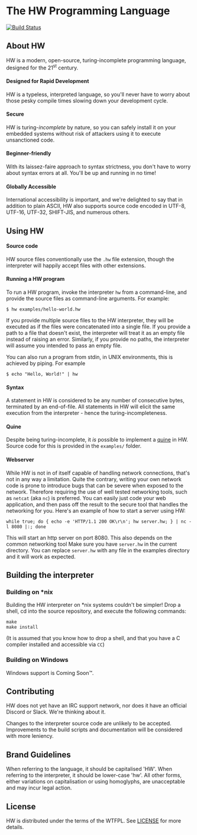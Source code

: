 # The HW Programming Language

[![Build Status](https://travis-ci.org/willkirkby/hw.svg?branch=master)](https://travis-ci.org/willkirkby/hw)

## About HW
[about-hw]: #about-hw
HW is a modern, open-source, turing-incomplete programming language, designed for the 21<sup>st</sup> century.

#### Designed for Rapid Development
HW is a typeless, interpreted language, so you'll never have to worry about those pesky compile times slowing down your development cycle.

#### Secure
HW is turing-_incomplete_ by nature, so you can safely install it on your embedded systems without risk of attackers using it to execute unsanctioned code.

#### Beginner-friendly
With its laissez-faire approach to syntax strictness, you don't have to worry about syntax errors at all. You'll be up and running in no time!

#### Globally Accessible
International accessibility is important, and we're delighted to say that in addition to plain ASCII, HW also supports source code encoded in UTF-8, UTF-16, UTF-32, SHIFT-JIS, and numerous others.

## Using HW
[using-hw]: #using-hw

#### Source code
HW source files conventionally use the ``.hw`` file extension, though the interpreter will happily accept files with other extensions.

#### Running a HW program

To run a HW program, invoke the interpreter ``hw`` from a command-line, and provide the source files as command-line arguments. For example:

```
$ hw examples/hello-world.hw
```

If you provide multiple source files to the HW interpreter, they will be executed as if the files were concatenated into a single file. If you provide a path to a file that doesn't exist, the interpreter will treat it as an empty file instead of raising an error. Similarly, if you provide no paths, the interpreter will assume you intended to pass an empty file.

You can also run a program from stdin, in UNIX environments, this is achieved by piping. For example
```
$ echo "Hello, World!" | hw
```

#### Syntax
A statement in HW is considered to be any number of consecutive bytes, terminated by an end-of-file. All statements in HW will elicit the same execution from the interpreter - hence the turing-incompleteness.

#### Quine
Despite being turing-incomplete, it _is_ possible to implement a [quine](https://en.wikipedia.org/wiki/Quine_(computing)) in HW. Source code for this is provided in the ``examples/`` folder.

#### Webserver
While HW is not in of itself capable of handling network connections, that's not in any way a limitation. Quite the contrary, writing your own network code is prone to introduce bugs that can be severe when exposed to the network. Therefore requiring the use of well tested networking tools, such as ``netcat`` (aka ``nc``) is preferred. You can easily just code your web application, and then pass off the result to the secure tool that handles the networking for you. Here's an example of how to start a server using HW:
```
while true; do { echo -e 'HTTP/1.1 200 OK\r\n'; hw server.hw; } | nc -l 8080 |:; done
```
This will start an http server on port 8080. This also depends on the common networking tool 
Make sure you have ``server.hw`` in the current directory. You can replace ``server.hw`` with any file in the examples directory and it will work as expected.

## Building the interpreter
[building-the-interpreter]: #building-the-interpreter

### Building on *nix
[building-on-nix]: #building-on-nix

Building the HW interpreter on *nix systems couldn't be simpler! Drop a shell, cd into the source repository, and execute the following commands:

```
make
make install
```

(It is assumed that you know how to drop a shell, and that you have a C compiler installed and accessible via ``CC``)

### Building on Windows
[building-on-windows]: #building-on-windows

Windows support is Coming Soon™.

## Contributing
[contributing]: #contributing

HW does not yet have an IRC support network, nor does it have an official Discord or Slack. We're thinking about it.

Changes to the interpreter source code are unlikely to be accepted. Improvements to the build scripts and documentation will be considered with more leniency.

## Brand Guidelines
[brand-guidelines]: #brand-guidelines

When referring to the language, it should be capitalised 'HW'. When referring to the interpreter, it should be lower-case 'hw'. All other forms, either variations on capitalisation or using homoglyphs, are unacceptable and may incur legal action.

## License
[license]: #license

HW is distributed under the terms of the WTFPL. See [LICENSE](LICENSE) for more details.
